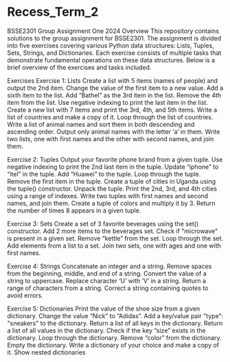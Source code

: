 # Recess_Term_2


BSSE2301 Group Assignment One 2024
Overview
This repository contains solutions to the group assignment for BSSE2301. The assignment is divided into five exercises covering various Python data structures: Lists, Tuples, Sets, Strings, and Dictionaries. Each exercise consists of multiple tasks that demonstrate fundamental operations on these data structures. Below is a brief overview of the exercises and tasks included.

Exercises
Exercise 1: Lists
Create a list with 5 items (names of people) and output the 2nd item.
Change the value of the first item to a new value.
Add a sixth item to the list.
Add “Bathel” as the 3rd item in the list.
Remove the 4th item from the list.
Use negative indexing to print the last item in the list.
Create a new list with 7 items and print the 3rd, 4th, and 5th items.
Write a list of countries and make a copy of it.
Loop through the list of countries.
Write a list of animal names and sort them in both descending and ascending order.
Output only animal names with the letter ‘a’ in them.
Write two lists, one with first names and the other with second names, and join them.

Exercise 2: Tuples
Output your favorite phone brand from a given tuple.
Use negative indexing to print the 2nd last item in the tuple.
Update “iphone” to “itel” in the tuple.
Add “Huawei” to the tuple.
Loop through the tuple.
Remove the first item in the tuple.
Create a tuple of cities in Uganda using the tuple() constructor.
Unpack the tuple.
Print the 2nd, 3rd, and 4th cities using a range of indexes.
Write two tuples with first names and second names, and join them.
Create a tuple of colors and multiply it by 3.
Return the number of times 8 appears in a given tuple.

Exercise 3: Sets
Create a set of 3 favorite beverages using the set() constructor.
Add 2 more items to the beverages set.
Check if "microwave" is present in a given set.
Remove “kettle” from the set.
Loop through the set.
Add elements from a list to a set.
Join two sets, one with ages and one with first names.

Exercise 4: Strings
Concatenate an integer and a string.
Remove spaces from the beginning, middle, and end of a string.
Convert the value of a string to uppercase.
Replace character ‘U’ with ‘V’ in a string.
Return a range of characters from a string.
Correct a string containing quotes to avoid errors.

Exercise 5: Dictionaries
Print the value of the shoe size from a given dictionary.
Change the value “Nick” to “Adidas”.
Add a key/value pair "type": "sneakers" to the dictionary.
Return a list of all keys in the dictionary.
Return a list of all values in the dictionary.
Check if the key “size” exists in the dictionary.
Loop through the dictionary.
Remove “color” from the dictionary.
Empty the dictionary.
Write a dictionary of your choice and make a copy of it.
Show nested dictionaries
